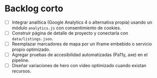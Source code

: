 # Backlog corto

- [ ] Integrar analítica (Google Analytics 4 o alternativa propia) usando un módulo `analytics.js` con consentimiento de cookies.
- [ ] Construir página de detalle de proyecto y conectarla con `data/listings.json`.
- [ ] Reemplazar marcadores de mapa por un iframe embebido o servicio propio optimizado.
- [ ] Agregar pruebas de accesibilidad automatizadas (Pa11y, axe) en el pipeline.
- [ ] Diseñar variaciones de hero con video optimizado cuando existan recursos.
